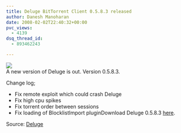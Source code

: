 ```yaml
---
title: Deluge BitTorrent Client 0.5.8.3 released
author: Danesh Manoharan
date: 2008-02-02T22:40:32+00:00
pvc_views:
  - 4139
dsq_thread_id:
  - 893462243

---
```

![][1]  
A new version of Deluge is out. Version 0.5.8.3.

Change log;

  * Fix remote exploit which could crash Deluge
  * Fix high cpu spikes
  * Fix torrent order between sessions
  * Fix loading of BlocklistImport pluginDownload Deluge 0.5.8.3 [here][2].

Source: [Deluge][3]

 [1]: http://img524.imageshack.us/img524/9159/deluge0583he7.jpg
 [2]: http://deluge-torrent.org/downloads.php
 [3]: http://deluge-torrent.org